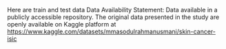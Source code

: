 Here are train and test data
Data Availability Statement: Data available in a publicly accessible repository. 
The original data presented in the study are openly available on Kaggle platform at https://www.kaggle.com/datasets/mmasodulrahmanusmani/skin-cancer-isic
